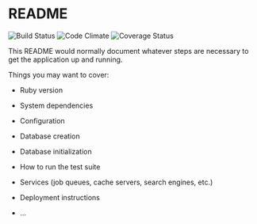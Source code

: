 # README

![Build Status](https://codeship.com/projects/<84a33a80-c931-0134-0d5c-6a795a0b4831>/status?branch=master)
![Code Climate](https://codeclimate.com/github/JBNolan/DIYsign.png)
![Coverage Status](https://coveralls.io/repos/JBNolan/DIYsign/badge.png)

This README would normally document whatever steps are necessary to get the
application up and running.

Things you may want to cover:

* Ruby version

* System dependencies

* Configuration

* Database creation

* Database initialization

* How to run the test suite

* Services (job queues, cache servers, search engines, etc.)

* Deployment instructions

* ...
